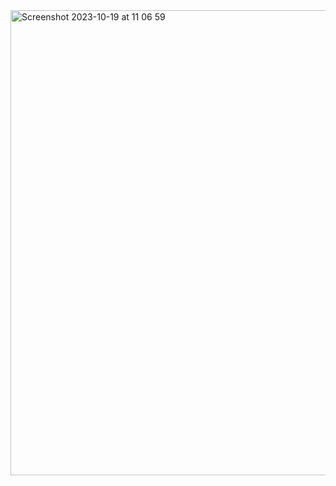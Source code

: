 <img width="744" alt="Screenshot 2023-10-19 at 11 06 59" src="https://github.com/MichaelJESwain/CRO-devteam/assets/108122290/4a478471-ff5a-473f-aa06-3fe2bee4d626">
